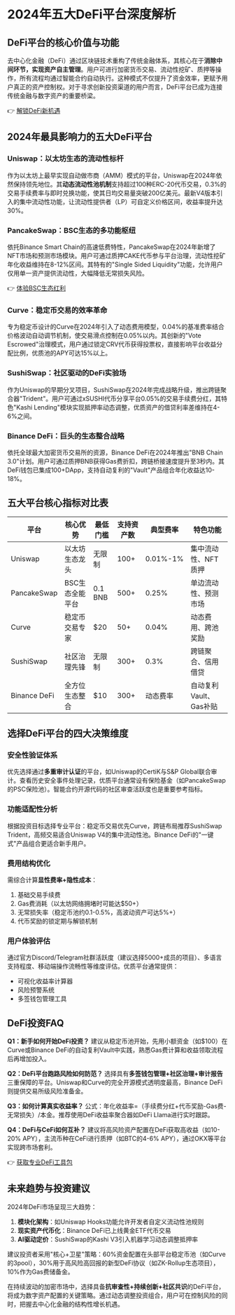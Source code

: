 # 2024年五大DeFi平台深度解析

## DeFi平台的核心价值与功能

去中心化金融（DeFi）通过区块链技术重构了传统金融体系，其核心在于**消除中间环节，实现资产自主管理**。用户可进行加密货币交易、流动性挖矿、质押等操作，所有流程均通过智能合约自动执行。这种模式不仅提升了资金效率，更赋予用户真正的资产控制权。对于寻求创新投资渠道的用户而言，DeFi平台已成为连接传统金融与数字资产的重要桥梁。

👉 [解锁DeFi新机遇](https://bit.ly/okx_welcome)

## 2024年最具影响力的五大DeFi平台

### Uniswap：以太坊生态的流动性标杆
作为以太坊上最早实现自动做市商（AMM）模式的平台，Uniswap在2024年依然保持领先地位。其**动态流动性池机制**支持超过100种ERC-20代币交易，0.3%的交易手续费率与即时兑换功能，使其日均交易量突破200亿美元。最新V4版本引入的集中流动性功能，让流动性提供者（LP）可自定义价格区间，收益率提升达30%。

### PancakeSwap：BSC生态的多功能枢纽
依托Binance Smart Chain的高速低费特性，PancakeSwap在2024年新增了NFT市场和预测市场模块。用户可通过质押CAKE代币参与平台治理，流动性挖矿年化收益维持在8-12%区间。其特有的"Single Sided Liquidity"功能，允许用户仅用单一资产提供流动性，大幅降低无常损失风险。

👉 [体验BSC生态红利](https://bit.ly/okx_welcome)

### Curve：稳定币交易的效率革命
专为稳定币设计的Curve在2024年引入了动态费用模型，0.04%的基准费率结合价格波动自动调节机制，使交易滑点控制在0.05%以内。其创新的"Vote Escrowed"治理模式，用户通过锁定CRV代币获得投票权，直接影响平台收益分配比例，优质池的APY可达15%以上。

### SushiSwap：社区驱动的DeFi实验场
作为Uniswap的早期分叉项目，SushiSwap在2024年完成战略升级，推出跨链聚合器"Trident"。用户可通过xSUSHI代币分享平台0.05%的交易手续费分红，其特色"Kashi Lending"模块实现抵押率动态调整，优质资产的借贷利率差维持在4-6%之间。

### Binance DeFi：巨头的生态整合战略
依托全球最大加密货币交易所的资源，Binance DeFi在2024年推出"BNB Chain 3.0"计划。用户可通过质押BNB获得Gas费折扣，跨链桥接速度提升至3秒内。其DeFi钱包已集成100+DApp，支持自动复利的"Vault"产品组合年化收益达10-18%。

## 五大平台核心指标对比表

| 平台        | 核心优势                  | 最低门槛   | 支持资产数 | 典型费率   | 特色功能                  |
|-------------|---------------------------|------------|------------|------------|---------------------------|
| Uniswap     | 以太坊生态龙头            | 无限制     | 100+       | 0.01%-1%   | 集中流动性、NFT质押       |
| PancakeSwap | BSC生态全能平台           | 0.1 BNB    | 500+       | 0.25%      | 单边流动性、预测市场      |
| Curve       | 稳定币交易专家            | $20        | 50+        | 0.04%      | 动态费用、跨池奖励        |
| SushiSwap   | 社区治理先锋              | 无限制     | 300+       | 0.3%       | 跨链聚合、信用借贷        |
| Binance DeFi| 全方位生态整合            | $10        | 300+       | 动态费率   | 自动复利Vault、Gas补贴    |

## 选择DeFi平台的四大决策维度

### 安全性验证体系
优先选择通过**多重审计认证**的平台，如Uniswap的CertiK与S&P Global联合审计。查看历史安全事件处理记录，优质平台通常设有保险基金（如PancakeSwap的PSC保险池）。智能合约开源代码的社区审查活跃度也是重要参考指标。

### 功能适配性分析
根据投资目标选择专业平台：稳定币交易优先Curve，跨链布局推荐SushiSwap Trident，高频交易适合Uniswap V4的集中流动性池。Binance DeFi的"一键式"产品组合更适合新手用户。

### 费用结构优化
需综合计算**显性费率+隐性成本**：
1. 基础交易手续费
2. Gas费消耗（以太坊网络拥堵时可能达$50+）
3. 无常损失率（稳定币池约0.1-0.5%，高波动资产可达5%+）
4. 代币奖励的锁定期与解锁机制

### 用户体验评估
通过官方Discord/Telegram社群活跃度（建议选择5000+成员的项目）、多语言支持程度、移动端操作流畅性等维度评估。优质平台通常提供：
- 可视化收益率计算器
- 风险预警系统
- 多签钱包管理工具

## DeFi投资FAQ

**Q1：新手如何开始DeFi投资？**
建议从稳定币池开始，先用小额资金（如$100）在Curve或Binance DeFi的自动复利Vault中实践，熟悉Gas费计算和收益领取流程后再增加投入。

**Q2：DeFi平台跑路风险如何防范？**
选择具有**多签钱包管理+社区治理+审计报告**三重保障的平台。Uniswap和Curve的完全开源模式透明度最高，Binance DeFi则提供交易所级风险准备金。

**Q3：如何计算真实收益率？**
公式：年化收益率=（手续费分红+代币奖励-Gas费-无常损失）/本金。推荐使用DeFi收益率聚合器如DeFi Llama进行实时跟踪。

**Q4：DeFi与CeFi如何互补？**
建议将高风险资产配置在DeFi获取高收益（如10-20% APY），主流币种在CeFi进行质押（如BTC的4-6% APY），通过OKX等平台实现跨市场套利。

👉 [获取专业DeFi工具包](https://bit.ly/okx_welcome)

## 未来趋势与投资建议

2024年DeFi市场呈现三大趋势：
1. **模块化架构**：如Uniswap Hooks功能允许开发者自定义流动性池规则
2. **现实资产代币化**：Binance DeFi已上线黄金ETF代币交易
3. **AI驱动定价**：SushiSwap的Kashi V3引入机器学习动态调整抵押率

建议投资者采用"核心+卫星"策略：60%资金配置在头部平台稳定币池（如Curve的3pool），30%用于高风险高回报的新型DeFi协议（如ZK-Rollup生态项目），10%作为Gas费储备金。

在持续波动的加密市场中，选择具备**抗审查性+持续创新+社区共识**的DeFi平台，将成为数字资产配置的关键策略。通过动态调整投资组合，用户可在控制风险的同时，把握去中心化金融的结构性增长机遇。